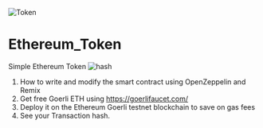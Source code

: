 ![Token](https://user-images.githubusercontent.com/99583531/212535605-167e68f2-4e42-4919-8d49-cccd9a711503.JPG)
# Ethereum_Token
Simple Ethereum Token
![hash](https://user-images.githubusercontent.com/99583531/212535723-d4ebbb18-454a-45fc-807a-b9e6e92a905c.JPG)


1) How to write and modify the smart contract using OpenZeppelin and Remix
2) Get free Goerli ETH using https://goerlifaucet.com/
3) Deploy it on the Ethereum Goerli testnet blockchain to save on gas fees
4) See your Transaction hash.

